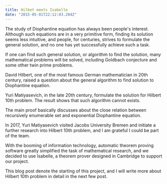 ```yaml
---
title: Hilbet meets Isabelle
date: "2015-05-01T22:12:03.284Z"
---
```


The study of Diophantine equation has always been people's interest. Although such equations are in a very primitive form, finding its solution seems less intuitive, and people, for centuries, strives to formulate the general solution, and no one has yet successfully achieve such a task.

If one can find such general solution, or algorithm to find the solution, many mathematical problems will be solved, including Goldbach conjecture and some other twin prime problems.

David Hilbert, one of the most famous German mathematician in 20th century, raised a question about the general algorithm to find solution to Diophantine equation.

Yuri Matiyasevich, in the late 20th century, formulate the solution for Hilbert 10th problem. The result shows that such algorithm cannot exists.

The main proof basically discusses about the close relation between recursively enumerable set and exponential Diophantine equation.

In 2017, Yuri Matiyasevich visited Jacobs University Bremen and initiate a further research into Hilbert 10th problem, and I am grateful I could be part of the team.

With the booming of information technology, automatic theorem proving software greatly simplified the task of mathematical research, and we decided to use Isabelle, a theorem prover designed in Cambridge to support our project.

This blog post denote the starting of this project, and I will write more about Hilbert 10th problem in detail in the next few post.

